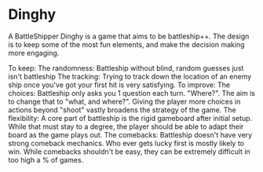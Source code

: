 # Dinghy
A BattleShipper
Dinghy is a game that aims to be battleship++.
The design is to keep some of the most fun elements, and make the decision making more engaging.

To keep:
	The randomness: Battleship without blind, random guesses just isn't battleship
	The tracking: Trying to track down the location of an enemy ship once you've got your first hit is very satisfying.
To improve:
	The choices: Battleship only asks you 1 question each turn. "Where?". The aim is to change that to "what, and where?".
		Giving the player more choices in actions beyond "shoot" vastly broadens the strategy of the game.
	The flexibility: A core part of battleship is the rigid gameboard after initial setup. While that must stay to a degree,
		the player should be able to adapt their board as the game plays out.
	The comebacks: Battleship doesn't have very strong comeback mechanics. Who ever gets lucky first is mostly likely to win.
		While comebacks shouldn't be easy, they can be extremely difficult in too high a % of games.
